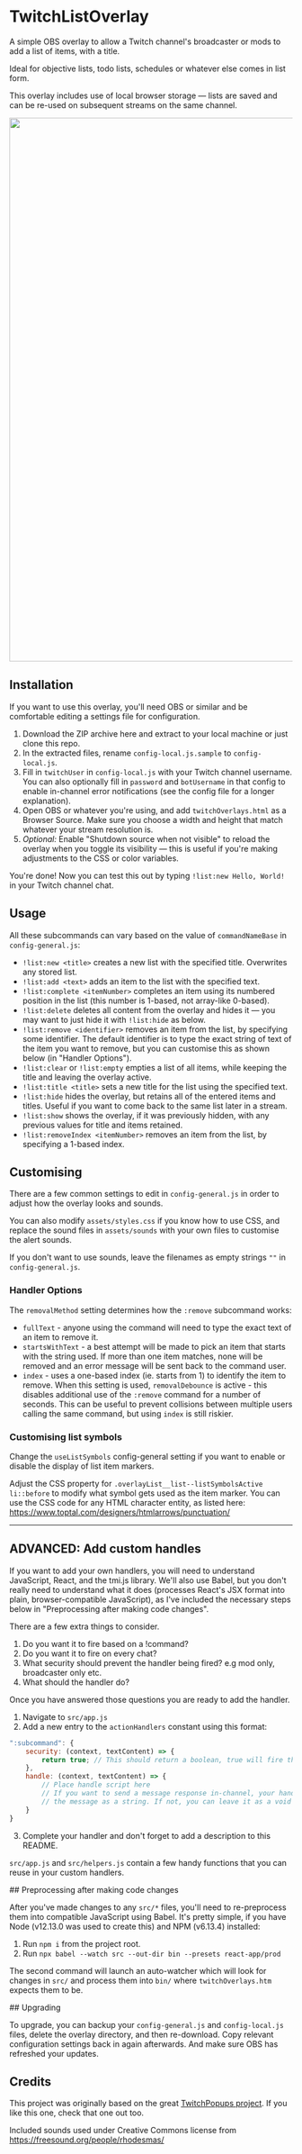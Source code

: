 # TwitchListOverlay

A simple OBS overlay to allow a Twitch channel's broadcaster or mods to add a list of items, with a title.

Ideal for objective lists, todo lists, schedules or whatever else comes in list form.

This overlay includes use of local browser storage — lists are saved and can be re-used on subsequent streams on the same channel.

<img width="966" src="https://user-images.githubusercontent.com/986185/123448347-ba471080-d5d2-11eb-8065-73154500c126.png">

## Installation

If you want to use this overlay, you'll need OBS or similar and be comfortable editing a settings file for configuration.

1. Download the ZIP archive here and extract to your local machine or just clone this repo.
2. In the extracted files, rename `config-local.js.sample` to `config-local.js`.
3. Fill in `twitchUser` in `config-local.js` with your Twitch channel username. You can also optionally fill in `password` and `botUsername` in that config to enable in-channel error notifications (see the config file for a longer explanation).
4. Open OBS or whatever you're using, and add `twitchOverlays.html` as a Browser Source. Make sure you choose a width and height that match whatever your stream resolution is.
5. _Optional:_ Enable "Shutdown source when not visible" to reload the overlay when you toggle its visibility — this is useful if you're making adjustments to the CSS or color variables.

You're done! Now you can test this out by typing `!list:new Hello, World!` in your Twitch channel chat.

## Usage

All these subcommands can vary based on the value of `commandNameBase` in `config-general.js`:

* `!list:new <title>` creates a new list with the specified title. Overwrites any stored list.
* `!list:add <text>` adds an item to the list with the specified text.
* `!list:complete <itemNumber>` completes an item using its numbered position in the list (this number is 1-based, not array-like 0-based).
* `!list:delete` deletes all content from the overlay and hides it — you may want to just hide it with `!list:hide` as below.
* `!list:remove <identifier>` removes an item from the list, by specifying some identifier. The default identifier is to type the exact string of text of the item you want to remove, but you can customise this as shown below (in "Handler Options").
* `!list:clear` or `!list:empty` empties a list of all items, while keeping the title and leaving the overlay active.
* `!list:title <title>` sets a new title for the list using the specified text.
* `!list:hide` hides the overlay, but retains all of the entered items and titles. Useful if you want to come back to the same list later in a stream.
* `!list:show` shows the overlay, if it was previously hidden, with any previous values for title and items retained.
* `!list:removeIndex <itemNumber>` removes an item from the list, by specifying a 1-based index.

## Customising

There are a few common settings to edit in `config-general.js` in order to adjust how the overlay looks and sounds.

You can also modify `assets/styles.css` if you know how to use CSS, and replace the sound files in `assets/sounds` with your own files to customise the alert sounds.

If you don't want to use sounds, leave the filenames as empty strings `""` in `config-general.js`.

### Handler Options

The `removalMethod` setting determines how the `:remove` subcommand works:

* `fullText` - anyone using the command will need to type the exact text of an item to remove it.
* `startsWithText` - a best attempt will be made to pick an item that starts with the string used. If more than one item matches, none will be removed and an error message will be sent back to the command user.
* `index` - uses a one-based index (ie. starts from 1) to identify the item to remove. When this setting is used, `removalDebounce` is active - this disables additional use of the `:remove` command for a number of seconds. This can be useful to prevent collisions between multiple users calling the same command, but using `index` is still riskier.

### Customising list symbols

Change the `useListSymbols` config-general setting if you want to enable or disable the display of list item markers.

Adjust the CSS property for `.overlayList__list--listSymbolsActive li::before` to modify what symbol gets used as the item marker. You can use the CSS code for any HTML character entity, as listed here: https://www.toptal.com/designers/htmlarrows/punctuation/


----

## ADVANCED: Add custom handles

If you want to add your own handlers, you will need to understand JavaScript, React, and the tmi.js library. We'll also use Babel, but you don't really need to understand what it does (processes React's JSX format into plain, browser-compatible JavaScript), as I've included the necessary steps below in "Preprocessing after making code changes".

There are a few extra things to consider.
1. Do you want it to fire based on a !command?
2. Do you want it to fire on every chat?
3. What security should prevent the handler being fired? e.g mod only, broadcaster only etc.
4. What should the handler do?

Once you have answered those questions you are ready to add the handler.

1. Navigate to `src/app.js`
2. Add a new entry to the `actionHandlers` constant using this format:
``` javascript
":subcommand": {
    security: (context, textContent) => {
        return true; // This should return a boolean, true will fire the handler
    },
    handle: (context, textContent) => {
        // Place handle script here
        // If you want to send a message response in-channel, your handler should return
        // the message as a string. If not, you can leave it as a void function.
    }
}
```
3. Complete your handler and don't forget to add a description to this README.

`src/app.js` and `src/helpers.js` contain a few handy functions that you can reuse in your custom handlers.

## Preprocessing after making code changes

After you've made changes to any `src/*` files, you'll need to re-preprocess them into compatible JavaScript using Babel. It's pretty simple, if you have Node (v12.13.0 was used to create this) and NPM (v6.13.4) installed:

1. Run `npm i` from the project root.
2. Run `npx babel --watch src --out-dir bin --presets react-app/prod`

The second command will launch an auto-watcher which will look for changes in `src/` and process them into `bin/` where `twitchOverlays.htm` expects them to be.

## Upgrading

To upgrade, you can backup your `config-general.js` and `config-local.js` files, delete the overlay directory, and then re-download. Copy relevant configuration settings back in again afterwards. And make sure OBS has refreshed your updates.

## Credits

This project was originally based on the great [TwitchPopups project](https://github.com/DaftLimmy/TwitchPopups). If you like this one, check that one out too.

Included sounds used under Creative Commons license from https://freesound.org/people/rhodesmas/

